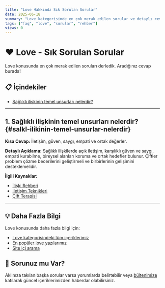 ```yaml
---
title: "Love Hakkında Sık Sorulan Sorular"
date: 2025-06-18
summary: "Love kategorisinde en çok merak edilen sorular ve detaylı cevapları."
tags: ["faq", "love", "sorular", "rehber"]
views: 0
---
```


# ❤️ Love - Sık Sorulan Sorular

Love konusunda en çok merak edilen soruları derledik. Aradığınız cevap burada!

## 📋 İçindekiler
- [Sağlıklı ilişkinin temel unsurları nelerdir?](#salkl-ilikinin-temel-unsurlar-nelerdir)

---


## 1. Sağlıklı ilişkinin temel unsurları nelerdir? {#salkl-ilikinin-temel-unsurlar-nelerdir}

**Kısa Cevap:** İletişim, güven, saygı, empati ve ortak değerler.

**Detaylı Açıklama:**
Sağlıklı ilişkilerde açık iletişim, karşılıklı güven ve saygı, empati kurabilme, bireysel alanları koruma ve ortak hedefler bulunur. Çiftler problem çözme becerilerini geliştirmeli ve birbirlerinin gelişimini desteklemelidir.

**İlgili Kaynaklar:**
- [İlişki Rehberi](https://mindverse-orcin.vercel.app/love)
- [İletişim Teknikleri](https://mindverse-orcin.vercel.app/love)
- [Çift Terapisi](https://mindverse-orcin.vercel.app/love)

---

## 💡 Daha Fazla Bilgi

Love konusunda daha fazla bilgi için:
- [Love kategorisindeki tüm içeriklerimiz](https://mindverse-orcin.vercel.app/love)
- [En popüler love yazılarımız](https://mindverse-orcin.vercel.app/popular)
- [Site içi arama](https://mindverse-orcin.vercel.app/search)

## 🤔 Sorunuz mu Var?

Aklınıza takılan başka sorular varsa yorumlarda belirtebilir veya [bültenimize](https://mindverse-orcin.vercel.app) katılarak güncel içeriklerimizden haberdar olabilirsiniz.
